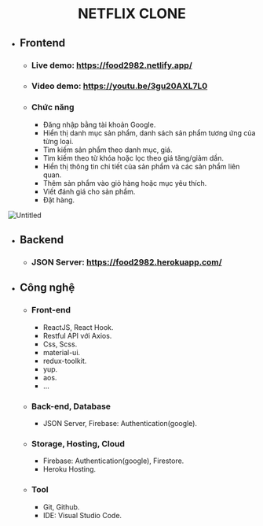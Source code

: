   <h1 align="center"><b>NETFLIX CLONE</b></h1>

- ## Frontend

  - ### Live demo: https://food2982.netlify.app/
  - ### Video demo: https://youtu.be/3gu20AXL7L0
  
  - ### Chức năng
    - Đăng nhập bằng tài khoản Google.
    - Hiển thị danh mục sản phẩm, danh sách sản phẩm tương ứng của từng loại.
    - Tìm kiếm sản phẩm theo danh mục, giá.
    - Tìm kiếm theo từ khóa hoặc lọc theo giá tăng/giảm dần.
    - Hiển thị thông tin chi tiết của sản phẩm và các sản phẩm liên quan.
    - Thêm sản phẩm vào giỏ hàng hoặc mục yêu thích.
    - Viết đánh giá cho sản phẩm.
    - Đặt hàng.

![Untitled](https://user-images.githubusercontent.com/67097279/188225442-e9328c47-2c4e-47e0-bde4-225547d67989.png)


- ## Backend

  - ### JSON Server: https://food2982.herokuapp.com/

- ## Công nghệ

  - ### Front-end

    - ReactJS, React Hook.
    - Restful API với Axios.
    - Css, Scss.
    - material-ui.
    - redux-toolkit.
    - yup.
    - aos.
    - ...

  - ### Back-end, Database

    - JSON Server, Firebase: Authentication(google).

  - ### Storage, Hosting, Cloud

    - Firebase: Authentication(google), Firestore.
    - Heroku Hosting.

  - ### Tool
    - Git, Github.
    - IDE: Visual Studio Code.
